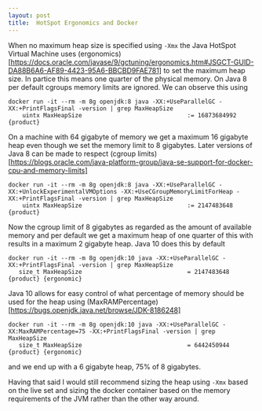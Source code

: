 ```yaml
---
layout: post
title:  HotSpot Ergonomics and Docker
---
```


When no maximum heap size is specified using `-Xmx` the Java HotSpot Virtual Machine uses (ergonomics)[https://docs.oracle.com/javase/9/gctuning/ergonomics.htm#JSGCT-GUID-DA88B6A6-AF89-4423-95A6-BBCBD9FAE781] to set the maximum heap size.  In partice this means one quarter of the physical memory. On Java 8 per default cgroups memory limits are ignored. We can observe this using

```
docker run -it --rm -m 8g openjdk:8 java -XX:+UseParallelGC -XX:+PrintFlagsFinal -version | grep MaxHeapSize
    uintx MaxHeapSize                              := 16873684992                         {product}
```

On a machine with 64 gigabyte of memory we get a maximum 16 gigabyte heap even though we set the memory limit to 8 gigabytes. Later versions of Java 8 can be made to respect (cgroup limits)[https://blogs.oracle.com/java-platform-group/java-se-support-for-docker-cpu-and-memory-limits]

```
docker run -it --rm -m 8g openjdk:8 java -XX:+UseParallelGC -XX:+UnlockExperimentalVMOptions -XX:+UseCGroupMemoryLimitForHeap -XX:+PrintFlagsFinal -version | grep MaxHeapSize
    uintx MaxHeapSize                              := 2147483648                          {product}
```

Now the cgroup limit of 8 gigabytes as regarded as the amount of available memory and per default we get a maximum heap of one quarter of this with results in a maximum 2 gigabyte heap. Java 10 does this by default

```
docker run -it --rm -m 8g openjdk:10 java -XX:+UseParallelGC -XX:+PrintFlagsFinal -version | grep MaxHeapSize
   size_t MaxHeapSize                              = 2147483648                               {product} {ergonomic}
```

Java 10 allows for easy control of what percentage of memory should be used for the heap using (MaxRAMPercentage)[https://bugs.openjdk.java.net/browse/JDK-8186248]

```
docker run -it --rm -m 8g openjdk:10 java -XX:+UseParallelGC -XX:MaxRAMPercentage=75 -XX:+PrintFlagsFinal -version | grep MaxHeapSize
   size_t MaxHeapSize                              = 6442450944                               {product} {ergonomic}
```

and we end up with a 6 gigabyte heap, 75% of 8 gigabytes.

Having that said I would still recommend sizing the heap using `-Xmx` based on the live set and sizing the docker container based on the memory requirements of the JVM rather than the other way around.


